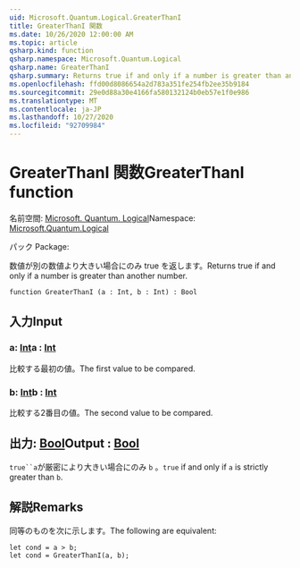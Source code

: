 ```yaml
---
uid: Microsoft.Quantum.Logical.GreaterThanI
title: GreaterThanI 関数
ms.date: 10/26/2020 12:00:00 AM
ms.topic: article
qsharp.kind: function
qsharp.namespace: Microsoft.Quantum.Logical
qsharp.name: GreaterThanI
qsharp.summary: Returns true if and only if a number is greater than another number.
ms.openlocfilehash: ffd00d8086654a2d783a351fe254fb2ee35b9184
ms.sourcegitcommit: 29e0d88a30e4166fa580132124b0eb57e1f0e986
ms.translationtype: MT
ms.contentlocale: ja-JP
ms.lasthandoff: 10/27/2020
ms.locfileid: "92709984"
---
```

# <a name="greaterthani-function"></a><span data-ttu-id="b1056-102">GreaterThanI 関数</span><span class="sxs-lookup"><span data-stu-id="b1056-102">GreaterThanI function</span></span>

<span data-ttu-id="b1056-103">名前空間: [Microsoft. Quantum. Logical](xref:Microsoft.Quantum.Logical)</span><span class="sxs-lookup"><span data-stu-id="b1056-103">Namespace: [Microsoft.Quantum.Logical](xref:Microsoft.Quantum.Logical)</span></span>

<span data-ttu-id="b1056-104">パック [](https://nuget.org/packages/)</span><span class="sxs-lookup"><span data-stu-id="b1056-104">Package: [](https://nuget.org/packages/)</span></span>


<span data-ttu-id="b1056-105">数値が別の数値より大きい場合にのみ true を返します。</span><span class="sxs-lookup"><span data-stu-id="b1056-105">Returns true if and only if a number is greater than another number.</span></span>

```qsharp
function GreaterThanI (a : Int, b : Int) : Bool
```


## <a name="input"></a><span data-ttu-id="b1056-106">入力</span><span class="sxs-lookup"><span data-stu-id="b1056-106">Input</span></span>

### <a name="a--int"></a><span data-ttu-id="b1056-107">a: [Int](xref:microsoft.quantum.lang-ref.int)</span><span class="sxs-lookup"><span data-stu-id="b1056-107">a : [Int](xref:microsoft.quantum.lang-ref.int)</span></span>

<span data-ttu-id="b1056-108">比較する最初の値。</span><span class="sxs-lookup"><span data-stu-id="b1056-108">The first value to be compared.</span></span>


### <a name="b--int"></a><span data-ttu-id="b1056-109">b: [Int](xref:microsoft.quantum.lang-ref.int)</span><span class="sxs-lookup"><span data-stu-id="b1056-109">b : [Int](xref:microsoft.quantum.lang-ref.int)</span></span>

<span data-ttu-id="b1056-110">比較する2番目の値。</span><span class="sxs-lookup"><span data-stu-id="b1056-110">The second value to be compared.</span></span>



## <a name="output--bool"></a><span data-ttu-id="b1056-111">出力: [Bool](xref:microsoft.quantum.lang-ref.bool)</span><span class="sxs-lookup"><span data-stu-id="b1056-111">Output : [Bool](xref:microsoft.quantum.lang-ref.bool)</span></span>

<span data-ttu-id="b1056-112">`true``a`が厳密により大きい場合にのみ `b` 。</span><span class="sxs-lookup"><span data-stu-id="b1056-112">`true` if and only if `a` is strictly greater than `b`.</span></span>

## <a name="remarks"></a><span data-ttu-id="b1056-113">解説</span><span class="sxs-lookup"><span data-stu-id="b1056-113">Remarks</span></span>

<span data-ttu-id="b1056-114">同等のものを次に示します。</span><span class="sxs-lookup"><span data-stu-id="b1056-114">The following are equivalent:</span></span>

```Q#
let cond = a > b;
let cond = GreaterThanI(a, b);
```